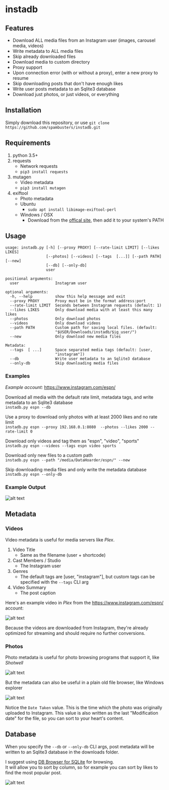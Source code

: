 # instadb
## Features

* Download ALL media files from an Instagram user (images, carousel media, videos)
* Write metadata to ALL media files
* Skip already downloaded files
* Download media to custom directory
* Proxy support
* Upon connection error (with or without a proxy), enter a new proxy to resume
* Skip downloading posts that don't have enough likes  
* Write user posts metadata to an Sqlite3 database
* Download just photos, or just videos, or everything

## Installation
Simply download this repository, or use `git clone https://github.com/spambusters/instadb.git`

## Requirements
1. python 3.5+
2. requests  
    * Network requests
    * ```pip3 install requests```
3.  mutagen  
    * Video metadata
    * ```pip3 install mutagen```
4. exiftool  
    * Photo metadata  
    * Ubuntu
        * `sudo apt install libimage-exiftool-perl`
    * Windows / OSX  
        * Download from the [offical site](https://sno.phy.queensu.ca/~phil/exiftool/), then add it to your system's PATH  

## Usage
```
usage: instadb.py [-h] [--proxy PROXY] [--rate-limit LIMIT] [--likes LIKES]
                  [--photos] [--videos] [--tags  [...]] [--path PATH] [--new]
                  [--db] [--only-db]
                  user

positional arguments:
  user                Instagram user

optional arguments:
  -h, --help          show this help message and exit
  --proxy PROXY       Proxy must be in the format address:port
  --rate-limit LIMIT  Seconds between Instagram requests (default: 1)
  --likes LIKES       Only download media with at least this many likes
  --photos            Only download photos
  --videos            Only download videos
  --path PATH         Custom path for saving local files. (default:
                      "$USER/Downloads/instadb/$ig_user/")
  --new               Only download new media files

Metadata:
  --tags  [ ...]      Space separated media tags (default: [user,
                      "instagram"])
  --db                Write user metadata to an Sqlite3 database
  --only-db           Skip downloading media files
```

### Examples
*Example account:* https://www.instagram.com/espn/  

Download all media with the default rate limit, metadata tags, and write metadata to an Sqlite3 database  
`instadb.py espn --db`  

Use a proxy to download only photos with at least 2000 likes and no rate limit  
`instadb.py espn --proxy 192.168.0.1:8080  --photos --likes 2000 --rate-limit 0`  

Download only videos and tag them as "espn", "video", "sports"  
`instadb.py espn --videos --tags espn video sports`

Download only new files to a custom path  
`instadb.py espn --path "/media/DataHoarder/espn/" --new`  

Skip downloading media files and only write the metadata database  
`instadb.py espn --only-db`

### Example Output
![alt text](https://thumbs.gfycat.com/VictoriousTiredEyas-max-14mb.gif)

## Metadata
### Videos
Video metadata is useful for media servers like *Plex*.
1. Video Title
    * Same as the filename (user + shortcode)
2. Cast Members / Studio
    * The Instagram user
3. Genres
    * The default tags are [user, "instagram"], but custom tags can be specified with the `--tags` CLI arg 
4. Video Summary
    * The post caption

Here's an example video in *Plex* from the https://www.instagram.com/espn/ account:

![alt text](https://i.imgur.com/TFU2ieJ.png)

Because the videos are downloaded from Instagram, they're already optimized for streaming and should require no further conversions.

### Photos
Photo metadata is useful for photo browsing programs that support it, like *Shotwell*

![alt text](https://i.imgur.com/U1IcFyr.png)

But the metadata can also be useful in a plain old file browser, like Windows explorer

![alt text](https://i.imgur.com/JXaDmpE.png)  

Notice the `Date Taken` value. This is the time which the photo was originally uploaded to Instagram. This value is also written as the last "Modification date" for the file, so you can sort to your heart's content.

## Database
When you specify the `--db` or `--only-db` CLI args, post metadata will be written to an Sqlite3 database in the downloads folder.  

I suggest using [DB Browser for SQLite](http://sqlitebrowser.org/) for browsing.  
It will allow you to sort by column, so for example you can sort by likes to find the most popular post.

![alt text](https://i.imgur.com/wA8frS2.png)
